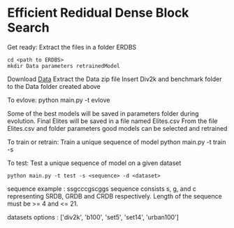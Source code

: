 # Efficient Redidual Dense Block Search

Get ready: 
    Extract the files in a folder ERDBS

    cd <path to ERDBS>
    mkdir Data parameters retrainedModel

Download [Data](https://drive.google.com/drive/folders/1hd-C5iM11eHGcp6c-fY4fZC9-BoAHvEP?usp=sharing)
Extract the Data zip file
Insert Div2k and benchmark folder to the Data folder created above

To evlove:
        python main.py -t evlove

Some of the best models will be saved in parameters folder during evolution.
Final Elites will be saved in a file named Elites.csv
From the file Elites.csv and folder parameters good models can be selected and retrained

To train or retrain:
    Train a unique sequence of model
        python main.py -t train -s <sequence>

To test:
    Test a unique sequence of model on a given dataset

    python main.py -t test -s <sequence> -d <dataset>

sequence example : ssgcccgscggs
sequence consists s, g, and c representing SRDB, GRDB and CRDB respectively.
Length of the sequence must be >= 4 and <= 21.

datasets options : ['div2k', 'b100', 'set5', 'set14', 'urban100']